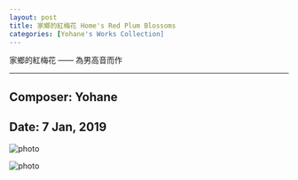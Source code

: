 ```yaml
---
layout: post
title: 家鄉的紅梅花 Home's Red Plum Blossoms
categories: [Yohane's Works Collection]
---
```

家鄉的紅梅花 —— 為男高音而作

----

## Composer: Yohane

## Date: 7 Jan, 2019

![photo](/maples/assets/plum-Blossoms/1.png)

![photo](/maples/assets/plum-Blossoms/2.png)